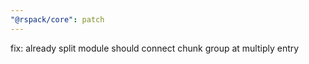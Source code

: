 ```yaml
---
"@rspack/core": patch
---
```


fix: already split module should connect chunk group at multiply entry
